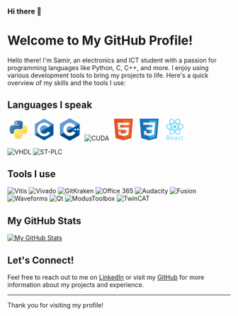 ### Hi there 👋

<!--
**smachkour/smachkour** is a ✨ _special_ ✨ repository because its `README.md` (this file) appears on your GitHub profile.

Here are some ideas to get you started:

- 🔭 I’m currently working on ...
- 🌱 I’m currently learning ...
- 👯 I’m looking to collaborate on ...
- 🤔 I’m looking for help with ...
- 💬 Ask me about ...
- 📫 How to reach me: ...
- 😄 Pronouns: ...
- ⚡ Fun fact: ...
-->
# Welcome to My GitHub Profile!

Hello there! I'm Samir, an electronics and ICT student with a passion for programming languages like Python, C, C++, and more. I enjoy using various development tools to bring my projects to life. Here's a quick overview of my skills and the tools I use:

## Languages I speak

<div>
  <!-- Python -->
  <img src="https://github.com/devicons/devicon/blob/master/icons/python/python-original.svg" title="Python" alt="Python" width="50" height="50"/>&nbsp;
  <!-- C -->
  <img src="https://github.com/devicons/devicon/blob/master/icons/c/c-original.svg" title="C" alt="C" width="50" height="50"/>&nbsp;
  <!-- C++ -->
  <img src="https://github.com/devicons/devicon/blob/master/icons/cplusplus/cplusplus-original.svg" title="C++" alt="C++" width="50" height="50"/>&nbsp;
  <!-- CUDA, using NVIDIA as a stand-in -->
  <img src="https://github.com/simple-icons/simple-icons/blob/develop/icons/nvidia.svg" title="CUDA" alt="CUDA" width="50" height="50"/>&nbsp;
  <!-- HTML -->
  <img src="https://github.com/devicons/devicon/blob/master/icons/html5/html5-original.svg" title="HTML5" alt="HTML5" width="50" height="50"/>&nbsp;
  <!-- CSS -->
  <img src="https://github.com/devicons/devicon/blob/master/icons/css3/css3-original.svg" title="CSS3" alt="CSS3" width="50" height="50"/>&nbsp;
  <!-- React -->
  <img src="https://github.com/devicons/devicon/blob/master/icons/react/react-original-wordmark.svg" title="React" alt="React" width="50" height="50"/>&nbsp;
  <!-- VHDL -->
  
![VHDL](https://img.shields.io/badge/-VHDL-000400?style=for-the-badge)
![ST-PLC](https://img.shields.io/badge/-ST-PLC-000400?style=for-the-badge)



## Tools I use
![Vitis](https://img.shields.io/badge/-Vitis-008000?style=for-the-badge) <!-- Green badge for Vitis -->
![Vivado](https://img.shields.io/badge/-Vivado-0000FF?style=for-the-badge) <!-- Blue badge for Vivado -->
![GitKraken](https://img.shields.io/badge/-GitKraken-800080?style=for-the-badge) <!-- Purple badge for GitKraken -->
![Office 365](https://img.shields.io/badge/-Office365-FFD700?style=for-the-badge) <!-- Gold badge for TwinCAT -->
![Audacity](https://img.shields.io/badge/-Audacity-FFA500?style=for-the-badge) <!-- Orange badge for Audacity -->
![Fusion](https://img.shields.io/badge/-Fusion-FF0000?style=for-the-badge) <!-- Red badge for Fusion -->
![Waveforms](https://img.shields.io/badge/-Waveforms-00FFFF?style=for-the-badge) <!-- Cyan badge for Waveforms -->
![Qt](https://img.shields.io/badge/-Qt-5C2D91?style=for-the-badge) <!-- Deep Purple badge for Qt -->
![ModusToolbox](https://img.shields.io/badge/-ModusToolbox-008B8B?style=for-the-badge) <!-- Dark Cyan badge for ModusToolbox -->
![TwinCAT](https://img.shields.io/badge/-TwinCAT-FFD700?style=for-the-badge) <!-- Gold badge for TwinCAT -->


## My GitHub Stats

[![My GitHub Stats](https://github-readme-stats.vercel.app/api?username=smachkour&show_icons=true&theme=tokyonight)](https://github.com/anuraghazra/github-readme-stats)


## Let's Connect!

Feel free to reach out to me on [LinkedIn](https://www.linkedin.com/in/samir-machkour/)  or visit my [GitHub](https://github.com/smachkour) for more information about my projects and experience.

---

Thank you for visiting my profile!

